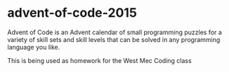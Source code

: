 # advent-of-code-2015
Advent of Code is an Advent calendar of small programming puzzles for a variety of skill sets and skill levels that can be solved in any programming language you like. 

This is being used as homework for the West Mec Coding class
